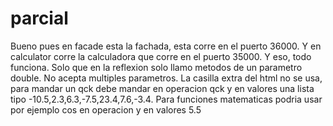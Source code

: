 # parcial

Bueno pues en facade esta la fachada, esta corre en el puerto 36000.
Y en calculator corre la calculadora que corre en el puerto 35000.
Y eso, todo funciona. Solo que en la reflexion solo llamo metodos de un parametro double. No acepta multiples parametros. La casilla extra del html no se usa, para mandar un qck debe mandar en operacion qck y en valores una lista tipo -10.5,2.3,6.3,-7.5,23.4,7.6,-3.4.
Para funciones matematicas podria usar por ejemplo cos en operacion y en valores 5.5
